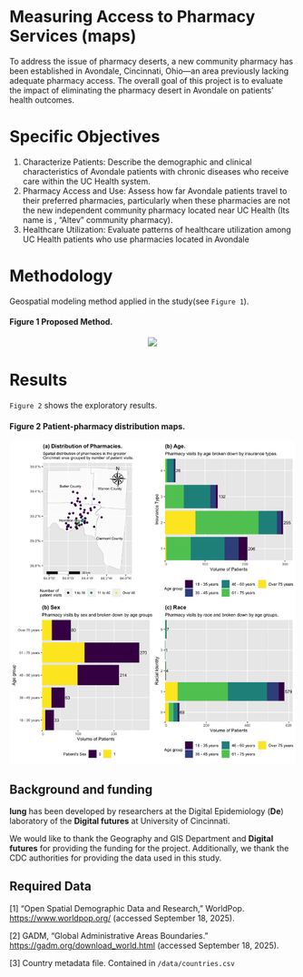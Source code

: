 # Measuring Access to Pharmacy Services (maps)
To address the issue of pharmacy deserts, a new community pharmacy has been established in Avondale, Cincinnati, Ohio—an area previously lacking adequate pharmacy access.
The overall goal of this project is to evaluate the impact of eliminating the pharmacy desert in Avondale on patients’ health outcomes.

Specific Objectives
===================
1.	Characterize Patients: Describe the demographic and clinical characteristics of Avondale patients with chronic diseases who receive care within the UC Health system.
2.	Pharmacy Access and Use: Assess how far Avondale patients travel to their preferred pharmacies, particularly when these pharmacies are not the new independent community pharmacy located near UC Health (Its name is , “Altev” community pharmacy).
3.	Healthcare Utilization: Evaluate patterns of healthcare utilization among UC Health patients who use pharmacies located in Avondale



Methodology
==============
Geospatial modeling method applied in the study(see `Figure 1`). 

#### Figure 1 Proposed Method.
<p align="center">
  <img src="/docs/method.png" />
</p>

Results
=======
`Figure 2` shows the exploratory results.
#### Figure 2 Patient-pharmacy distribution maps.
<p align="center">
  <img src="/docs/summary_plots.png" />
</p>

## Background and funding

**lung** has been developed by researchers at the Digital Epidemiology (**De**)
laboratory of the **Digital futures** at University of Cincinnati. 

We would like to thank the Geography and GIS Department and **Digital futures** for 
providing the funding for the project. Additionally, we thank the CDC 
authorities for providing the data used in this study. 

## Required Data
[1]	“Open Spatial Demographic Data and Research,” WorldPop. https://www.worldpop.org/ (accessed September 18, 2025).

[2]	GADM, “Global Administrative Areas Boundaries.” https://gadm.org/download_world.html (accessed September 18, 2025).

[3] Country metadata file. Contained in `/data/countries.csv`
